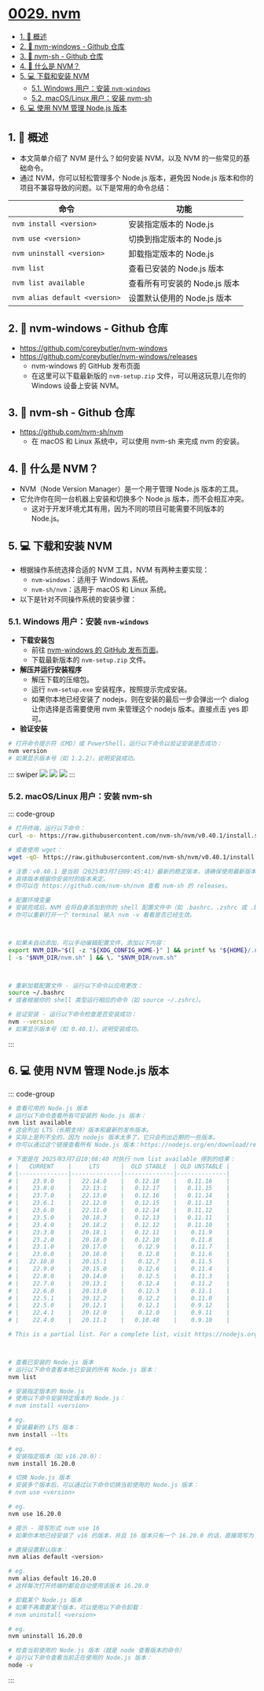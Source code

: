 # [0029. nvm](https://github.com/Tdahuyou/TNotes.nodejs/tree/main/notes/0029.%20nvm)

<!-- region:toc -->
- [1. 📒 概述](#1--概述)
- [2. 🔗 nvm-windows - Github 仓库](#2--nvm-windows---github-仓库)
- [3. 🔗 nvm-sh - Github 仓库](#3--nvm-sh---github-仓库)
- [4. 📒 什么是 NVM？](#4--什么是-nvm)
- [5. 💻 下载和安装 NVM](#5--下载和安装-nvm)
  - [5.1. Windows 用户：安装 `nvm-windows`](#51-windows-用户安装-nvm-windows)
  - [5.2. macOS/Linux 用户：安装 nvm-sh](#52-macoslinux-用户安装-nvm-sh)
- [6. 💻 使用 NVM 管理 Node.js 版本](#6--使用-nvm-管理-nodejs-版本)
<!-- endregion:toc -->

## 1. 📒 概述

- 本文简单介绍了 NVM 是什么？如何安装 NVM，以及 NVM 的一些常见的基础命令。
- 通过 NVM，你可以轻松管理多个 Node.js 版本，避免因 Node.js 版本和你的项目不兼容导致的问题。以下是常用的命令总结：

| 命令                          | 功能                          |
| ----------------------------- | ----------------------------- |
| `nvm install <version>`       | 安装指定版本的 Node.js        |
| `nvm use <version>`           | 切换到指定版本的 Node.js      |
| `nvm uninstall <version>`     | 卸载指定版本的 Node.js        |
| `nvm list`                    | 查看已安装的 Node.js 版本     |
| `nvm list available`          | 查看所有可安装的 Node.js 版本 |
| `nvm alias default <version>` | 设置默认使用的 Node.js 版本   |

## 2. 🔗 nvm-windows - Github 仓库

- https://github.com/coreybutler/nvm-windows
- https://github.com/coreybutler/nvm-windows/releases
  - nvm-windows 的 GitHub 发布页面
  - 在这里可以下载最新版的 `nvm-setup.zip` 文件，可以用这玩意儿在你的 Windows 设备上安装 NVM。

## 3. 🔗 nvm-sh - Github 仓库

- https://github.com/nvm-sh/nvm
  - 在 macOS 和 Linux 系统中，可以使用 nvm-sh 来完成 nvm 的安装。

## 4. 📒 什么是 NVM？

- NVM（Node Version Manager）是一个用于管理 Node.js 版本的工具。
- 它允许你在同一台机器上安装和切换多个 Node.js 版本，而不会相互冲突。
  - 这对于开发环境尤其有用，因为不同的项目可能需要不同版本的 Node.js。

## 5. 💻 下载和安装 NVM

- 根据操作系统选择合适的 NVM 工具，NVM 有两种主要实现：
  - `nvm-windows`：适用于 Windows 系统。
  - `nvm-sh/nvm`：适用于 macOS 和 Linux 系统。
- 以下是针对不同操作系统的安装步骤：

### 5.1. Windows 用户：安装 `nvm-windows`

- **下载安装包**
  - 前往 [nvm-windows 的 GitHub 发布页面](https://github.com/coreybutler/nvm-windows/releases)。
  - 下载最新版本的 `nvm-setup.zip` 文件。
- **解压并运行安装程序**
  - 解压下载的压缩包。
  - 运行 `nvm-setup.exe` 安装程序，按照提示完成安装。
  - 如果你本地已经安装了 nodejs，则在安装的最后一步会弹出一个 dialog 让你选择是否需要使用 nvm 来管理这个 nodejs 版本。直接点击 yes 即可。
- **验证安装**

```bash
# 打开命令提示符（CMD）或 PowerShell，运行以下命令以验证安装是否成功：
nvm version
# 如果显示版本号（如 1.2.2），说明安装成功。
```

::: swiper
![](assets/2025-03-07-09-40-26.png)
![](assets/2025-03-07-09-40-31.png)
![](assets/2025-03-07-09-40-37.png)
:::

### 5.2. macOS/Linux 用户：安装 nvm-sh

::: code-group

```bash [安装]
# 打开终端，运行以下命令：
curl -o- https://raw.githubusercontent.com/nvm-sh/nvm/v0.40.1/install.sh | bash

# 或者使用 wget：
wget -qO- https://raw.githubusercontent.com/nvm-sh/nvm/v0.40.1/install.sh | bash

# 注意：v0.40.1 是当前（2025年3月7日09:45:41）最新的稳定版本，请确保使用最新版本。
# 具体版本根据你安装时的版本来定。
# 你可以在 https://github.com/nvm-sh/nvm 查看 nvm-sh 的 releases。
```

```bash [处理环境变量]
# 配置环境变量
# 安装完成后，NVM 会将自身添加到你的 shell 配置文件中（如 .bashrc、.zshrc 或 .bash_profile）。
# 你可以重新打开一个 terminal 输入 nvm -v 看看是否已经生效。



# 如果未自动添加，可以手动编辑配置文件，添加以下内容：
export NVM_DIR="$([ -z "${XDG_CONFIG_HOME-}" ] && printf %s "${HOME}/.nvm" || printf %s "${XDG_CONFIG_HOME}/nvm")"
[ -s "$NVM_DIR/nvm.sh" ] && \. "$NVM_DIR/nvm.sh"



# 重新加载配置文件 - 运行以下命令以应用更改：
source ~/.bashrc
# 或者根据你的 shell 类型运行相应的命令（如 source ~/.zshrc）。
```

```bash [验证安装]
# 验证安装 - 运行以下命令检查是否安装成功：
nvm --version
# 如果显示版本号（如 0.40.1），说明安装成功。
```

:::

## 6. 💻 使用 NVM 管理 Node.js 版本

::: code-group

```bash [list]
# 查看可用的 Node.js 版本
# 运行以下命令查看所有可安装的 Node.js 版本：
nvm list available
# 这会列出 LTS（长期支持）版本和最新的发布版本。
# 实际上是列不全的，因为 nodejs 版本太多了，它只会列出近期的一些版本。
# 你可以通过这个链接查看所有 Node.js 版本：https://nodejs.org/en/download/releases

# 下面是在 2025年3月7日10:08:40 时执行 nvm list available 得到的结果：
# |   CURRENT    |     LTS      |  OLD STABLE  | OLD UNSTABLE |
# |--------------|--------------|--------------|--------------|
# |    23.9.0    |   22.14.0    |   0.12.18    |   0.11.16    |
# |    23.8.0    |   22.13.1    |   0.12.17    |   0.11.15    |
# |    23.7.0    |   22.13.0    |   0.12.16    |   0.11.14    |
# |    23.6.1    |   22.12.0    |   0.12.15    |   0.11.13    |
# |    23.6.0    |   22.11.0    |   0.12.14    |   0.11.12    |
# |    23.5.0    |   20.18.3    |   0.12.13    |   0.11.11    |
# |    23.4.0    |   20.18.2    |   0.12.12    |   0.11.10    |
# |    23.3.0    |   20.18.1    |   0.12.11    |    0.11.9    |
# |    23.2.0    |   20.18.0    |   0.12.10    |    0.11.8    |
# |    23.1.0    |   20.17.0    |    0.12.9    |    0.11.7    |
# |    23.0.0    |   20.16.0    |    0.12.8    |    0.11.6    |
# |   22.10.0    |   20.15.1    |    0.12.7    |    0.11.5    |
# |    22.9.0    |   20.15.0    |    0.12.6    |    0.11.4    |
# |    22.8.0    |   20.14.0    |    0.12.5    |    0.11.3    |
# |    22.7.0    |   20.13.1    |    0.12.4    |    0.11.2    |
# |    22.6.0    |   20.13.0    |    0.12.3    |    0.11.1    |
# |    22.5.1    |   20.12.2    |    0.12.2    |    0.11.0    |
# |    22.5.0    |   20.12.1    |    0.12.1    |    0.9.12    |
# |    22.4.1    |   20.12.0    |    0.12.0    |    0.9.11    |
# |    22.4.0    |   20.11.1    |   0.10.48    |    0.9.10    |

# This is a partial list. For a complete list, visit https://nodejs.org/en/download/releases



# 查看已安装的 Node.js 版本
# 运行以下命令查看本地已安装的所有 Node.js 版本：
nvm list
```

```bash [install]
# 安装指定版本的 Node.js
# 使用以下命令安装特定版本的 Node.js：
# nvm install <version>

# eg.
# 安装最新的 LTS 版本：
nvm install --lts

# eg.
# 安装指定版本（如 v16.20.0）：
nvm install 16.20.0
```

```bash [use]
# 切换 Node.js 版本
# 安装多个版本后，可以通过以下命令切换当前使用的 Node.js 版本：
# nvm use <version>

# eg.
nvm use 16.20.0

# 提示 - 简写形式 nvm use 16
# 如果你本地已经安装了 v16 的版本，并且 16 版本只有一个 16.20.0 的话，直接简写为 nvm use 16
```

```bash [alias]
# 直接设置默认版本：
nvm alias default <version>

# eg.
nvm alias default 16.20.0
# 这样每次打开终端时都会自动使用该版本 16.20.0
```

```bash [uninstall]
# 卸载某个 Node.js 版本
# 如果不再需要某个版本，可以使用以下命令卸载：
# nvm uninstall <version>

# eg.
nvm uninstall 16.20.0
```

```bash [检查当前版本]
# 检查当前使用的 Node.js 版本（就是 node 查看版本的命令）
# 运行以下命令查看当前正在使用的 Node.js 版本：
node -v
```

:::
